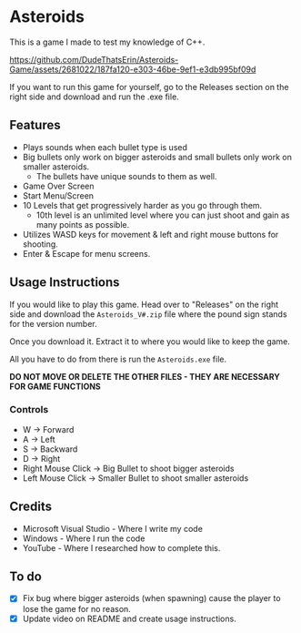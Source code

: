 # Asteroids
This is a game I made to test my knowledge of C++.

https://github.com/DudeThatsErin/Asteroids-Game/assets/2681022/187fa120-e303-46be-9ef1-e3db995bf09d


If you want to run this game for yourself, go to the Releases section on the right side and download and run the .exe file.

## Features
- Plays sounds when each bullet type is used
- Big bullets only work on bigger asteroids and small bullets only work on smaller asteroids.
  - The bullets have unique sounds to them as well.
- Game Over Screen
- Start Menu/Screen
- 10 Levels that get progressively harder as you go through them.
    - 10th level is an unlimited level where you can just shoot and gain as many points as possible.
- Utilizes WASD keys for movement & left and right mouse buttons for shooting.
- Enter & Escape for menu screens.

## Usage Instructions
If you would like to play this game. Head over to "Releases" on the right side and download the `Asteroids_V#.zip` file where the pound sign stands for the version number.

Once you download it. Extract it to where you would like to keep the game.

All you have to do from there is run the `Asteroids.exe` file.

**DO NOT MOVE OR DELETE THE OTHER FILES - THEY ARE NECESSARY FOR GAME FUNCTIONS**

### Controls
- W -> Forward
- A -> Left
- S -> Backward
- D -> Right
- Right Mouse Click -> Big Bullet to shoot bigger asteroids
- Left Mouse Click -> Smaller Bullet to shoot smaller asteroids

## Credits
- Microsoft Visual Studio - Where I write my code
- Windows - Where I run the code
- YouTube - Where I researched how to complete this.

## To do
- [x] Fix bug where bigger asteroids (when spawning) cause the player to lose the game for no reason.
- [x] Update video on README and create usage instructions.
